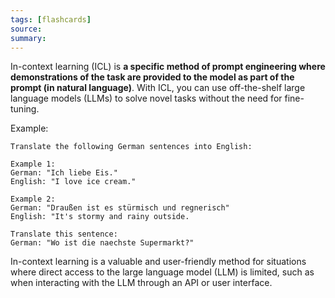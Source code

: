 ```yaml
---
tags: [flashcards]
source:
summary:
---
```

In-context learning (ICL) is **a specific method of prompt engineering where demonstrations of the task are provided to the model as part of the prompt (in natural language)**. With ICL, you can use off-the-shelf large language models (LLMs) to solve novel tasks without the need for fine-tuning.

Example:
```
Translate the following German sentences into English:

Example 1:
German: "Ich liebe Eis."
English: "I love ice cream."

Example 2:
German: "Draußen ist es stürmisch und regnerisch"
English: "It's stormy and rainy outside.

Translate this sentence:
German: "Wo ist die naechste Supermarkt?"
```

In-context learning is a valuable and user-friendly method for situations where direct access to the large language model (LLM) is limited, such as when interacting with the LLM through an API or user interface.
